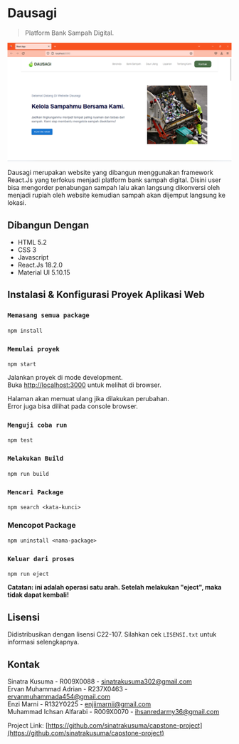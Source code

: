 # Dausagi
> Platform Bank Sampah Digital.

![](Preview-Interface.png)

<p>Dausagi merupakan website yang dibangun menggunakan framework React.Js yang terfokus menjadi platform bank sampah digital. Disini user bisa mengorder penabungan sampah lalu akan langsung dikonversi oleh menjadi rupiah oleh website kemudian sampah akan dijemput langsung ke lokasi.</p>


## Dibangun Dengan

* HTML 5.2
* CSS 3
* Javascript
* React.Js 18.2.0
* Material UI 5.10.15



## Instalasi & Konfigurasi Proyek Aplikasi Web


### `Memasang semua package`

```
npm install
```

###  `Memulai proyek`

```
npm start
```
Jalankan proyek di mode development.\
 Buka [http://localhost:3000](http://localhost:3000) untuk melihat di browser.

Halaman akan memuat ulang jika dilakukan perubahan.\
Error juga bisa dilihat pada console browser.


### `Menguji coba run`

```
npm test
```

### `Melakukan Build`

```
npm run build
```

### `Mencari Package`

```
npm search <kata-kunci>
```

### Mencopot Package

```
npm uninstall <nama-package>
```

### `Keluar dari proses`

```
npm run eject
```
**Catatan: ini adalah operasi satu arah. Setelah melakukan "eject", maka tidak dapat kembali!**



<!-- LISENSI -->
## Lisensi

Didistribusikan dengan lisensi C22-107. Silahkan cek `LISENSI.txt` untuk informasi selengkapnya.



<!-- Kontak -->
## Kontak

Sinatra Kusuma - R009X0088 - sinatrakusuma302@gmail.com <br>
Ervan Muhammad Adrian - R237X0463 - ervanmuhammada454@gmail.com <br>
Enzi Marni - R132Y0225 - enjiimarnii@gmail.com <br>
Muhammad Ichsan Alfarabi - R009X0070 - ihsanredarmy36@gmail.com <br>

Project Link: [https://github.com/sinatrakusuma/capstone-project](https://github.com/sinatrakusuma/capstone-project) <br>


